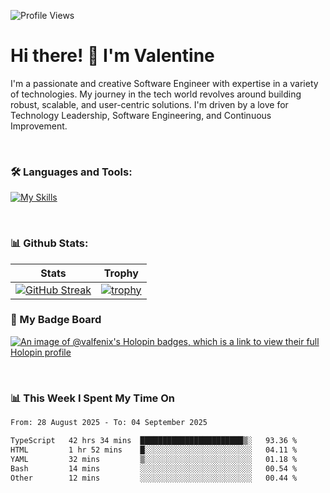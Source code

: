 
    
![Profile Views](https://komarev.com/ghpvc/?username=theodogwutech&color=blue)

# Hi there! 👋 I'm Valentine 
I'm a passionate and creative Software Engineer with expertise in a variety of technologies. My journey in the tech world revolves around building robust, scalable, and user-centric solutions. I'm driven by a love for Technology Leadership, Software Engineering, and Continuous Improvement.

<br />



### 🛠 Languages and Tools:

[![My Skills](https://skillicons.dev/icons?i=nodejs,js,nestjs,nextjs,react,vuejs,nuxtjs,express,tailwind,styledcomponents,materialui,mongodb,sequelize,mysql,postgres,pinia,redux,vite,html,css,pug,aws,prisma,bitbucket,bootstrap,emotion,git,gitlab,go,heroku,jest,netlify,nginx,npm,postman,rabbitmq,redis,supabase,svg,github,ts,ubuntu,vercel,vscode,yarn,powershell&perline=15)](https://skillicons.dev)

<br />

### 📊 Github Stats:

| Stats            | Trophy               |
|-----------------------|-------------------|
| [![GitHub Streak](https://streak-stats.demolab.com?user=theodogwutech&theme=great-gatsby&hide_border=true&border_radius=9.9)](https://git.io/streak-stats) | [![trophy](https://github-profile-trophy.vercel.app/?username=theodogwutech&theme=darkhub&column=7)](https://github.com/ryo-ma/github-profile-trophy) |

### 🥇 My Badge Board
[![An image of @valfenix's Holopin badges, which is a link to view their full Holopin profile](https://holopin.me/valfenix)](https://holopin.io/@valfenix)

<br />

### 📊 This Week I Spent My Time On
<!--START_SECTION:waka-->

```txt
From: 28 August 2025 - To: 04 September 2025

TypeScript   42 hrs 34 mins  ███████████████████████▒░   93.36 %
HTML         1 hr 52 mins    █░░░░░░░░░░░░░░░░░░░░░░░░   04.11 %
YAML         32 mins         ▒░░░░░░░░░░░░░░░░░░░░░░░░   01.18 %
Bash         14 mins         ░░░░░░░░░░░░░░░░░░░░░░░░░   00.54 %
Other        12 mins         ░░░░░░░░░░░░░░░░░░░░░░░░░   00.44 %
```

<!--END_SECTION:waka-->




